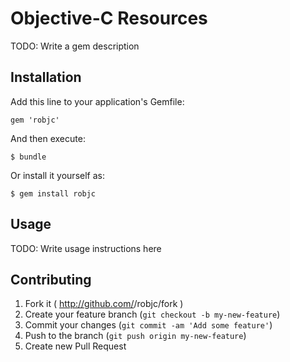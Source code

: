 # Objective-C Resources

TODO: Write a gem description

## Installation

Add this line to your application's Gemfile:

    gem 'robjc'

And then execute:

    $ bundle

Or install it yourself as:

    $ gem install robjc

## Usage

TODO: Write usage instructions here

## Contributing

1. Fork it ( http://github.com/<my-github-username>/robjc/fork )
2. Create your feature branch (`git checkout -b my-new-feature`)
3. Commit your changes (`git commit -am 'Add some feature'`)
4. Push to the branch (`git push origin my-new-feature`)
5. Create new Pull Request

